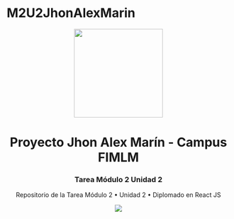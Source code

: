 # M2U2JhonAlexMarin
<!DOCTYPE html>
<html>
<head>
</head>
<body>
	<div align="center">
		<img src="https://external-content.duckduckgo.com/iu/?u=https%3A%2F%2Fpngimg.com%2Fuploads%2Fgithub%2Fgithub_PNG28.png&f=1&nofb=1" style="width: 200px;">
		<h1>Proyecto Jhon Alex Marín - Campus FIMLM</h1>
		<h3>Tarea Módulo 2 Unidad 2</h3>
	</div>
	<div align="center">
		<p>Repositorio de la Tarea Módulo 2 • Unidad 2 • Diplomado en React JS</p>
	</div>
	<div align="center">
		<img src="https://campus.fundacionmarialuisa.org/accounts/1/files/25826/download?verifier=hHW3YDW8mXpEVx6QRdN8Ab6G4qoL84dfijpjNuCc">
	</div>
</body>
</html>

